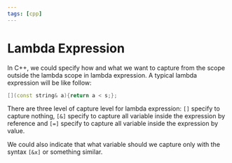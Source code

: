```yaml
---
tags: [cpp]
---
```


# Lambda Expression

In C++, we could specify how and what we want to capture from the scope outside
the lambda scope in lambda expression. A typical lambda expression will be like
follow:

```cpp
[](const string& a){return a < s;};
```

There are three level of capture level for lambda expression: `[]` specify to
capture nothing, `[&]` specify to capture all variable inside the expression by
reference and `[=]` specify to capture all variable inside the expression by
value.

We could also indicate that what variable should we capture only with the syntax
`[&x]` or something similar.

